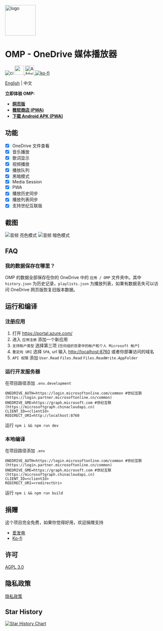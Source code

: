 <img height="100px" width="100px" alt="logo" src="https://github.com/nini22P/omp/assets/60903333/e2c099c6-15ad-46f1-a716-cb440b06c13e"/>

# OMP - OneDrive 媒体播放器

![ci](https://github.com/nini22P/omp/actions/workflows/ci.yml/badge.svg)
<a href="https://apps.microsoft.com/detail/9p6w6x16q7l9?referrer=appbadge&mode=direct">
	<img src="https://get.microsoft.com/images/zh-cn%20dark.svg" height="30"/>
</a>
<a href="https://afdian.com/a/nini22P">
  <img alt="Afdaian" style="height: 30px;" src="https://pic1.afdiancdn.com/static/img/welcome/button-sponsorme.png">
</a>
[![ko-fi](https://ko-fi.com/img/githubbutton_sm.svg)](https://ko-fi.com/nini22p)

[English](./README.md) | 中文

**立即体验 OMP:**

* **[网页版](https://nini22p.github.io/omp/)**
* **[微软商店 (PWA)](https://apps.microsoft.com/detail/9p6w6x16q7l9)**
* **[下载 Android APK (PWA)](https://github.com/nini22P/omp/releases/latest/download/OMP-android.apk)**

## 功能

- [x] OneDrive 文件查看
- [x] 音乐播放
- [x] 歌词显示
- [x] 视频播放
- [x] 播放队列
- [x] 黑暗模式
- [x] Media Session
- [x] PWA
- [x] 播放历史同步
- [x] 播放列表同步
- [x] 支持世纪互联版

## 截图

![音频 亮色模式](./public/screenshots/audio-light.webp)
![音频 暗色模式](./public/screenshots/audio-dark.webp)

## FAQ

### 我的数据保存在哪里？

OMP 的数据全部保存在你的 OneDrive 中的 `应用 / OMP` 文件夹中。其中 `history.json` 为历史记录，`playlists.json` 为播放列表，如果有数据丢失可以访问 OneDrive 网页版恢复旧版本数据。

## 运行和编译

### 注册应用

1. 打开 <https://portal.azure.com/>
2. 进入 `应用注册` 添加一个新应用
3. `支持账户类型` 选择第三项 (`任何组织目录中的帐户和个人 Microsoft 帐户`)
4. `重定向 URI` 选择 `SPA`, url 输入 <http://localhost:8760> 或者你部署访问的域名
5. `API 权限` 添加 `User.Read` `Files.Read` `Files.ReadWrite.AppFolder`

### 运行开发服务器

在项目路径添加 `.env.development`

```env
ONEDRIVE_AUTH=https://login.microsoftonline.com/common #世纪互联(https://login.partner.microsoftonline.cn/common)
ONEDRIVE_GME=https://graph.microsoft.com #世纪互联(https://microsoftgraph.chinacloudapi.cn)
CLIENT_ID=<clientId>
REDIRECT_URI=http://localhost:8760
```

运行 `npm i && npm run dev`

### 本地编译

在项目路径添加 `.env`

```env
ONEDRIVE_AUTH=https://login.microsoftonline.com/common #世纪互联(https://login.partner.microsoftonline.cn/common)
ONEDRIVE_GME=https://graph.microsoft.com #世纪互联(https://microsoftgraph.chinacloudapi.cn)
CLIENT_ID=<clientId>
REDIRECT_URI=<redirectUri>
```

运行 `npm i && npm run build`

## 捐赠

这个项目完全免费，如果你觉得好用，欢迎捐赠支持

- [爱发电](https://afdian.com/a/nini22P)
- [Ko-fi](https://ko-fi.com/nini22p)

## 许可

[AGPL 3.0](https://github.com/nini22P/omp/blob/main/LICENSE)

## 隐私政策
[隐私政策](https://github.com/nini22P/omp/blob/main/PRIVACY_CN.md)

## Star History

[![Star History Chart](https://api.star-history.com/svg?repos=nini22P/omp&type=Date)](https://star-history.com/#nini22P/omp&Date)
